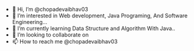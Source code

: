 - 👋 Hi, I’m @chopadevaibhav03
- 👀 I’m interested in Web development, Java Programing, 
     And Software Engineering... 
- 🌱 I’m currently learning Data Structure and
     Algorithm With Java.. 
- 💞️ I’m looking to collaborate on 
- 📫 How to reach me @chopadevaibhav03

<!---
chopadevaibhav03/chopadevaibhav03 is a ✨ special ✨ repository because its `README.md` (this file) appears on your GitHub profile.
You can click the Preview link to take a look at your changes.
--->
